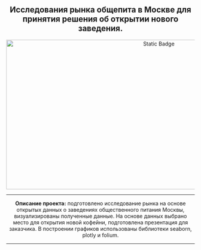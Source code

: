 <h2 align="center"> Исследования рынка общепита в Москве для принятия решения об
открытии нового заведения.</h2>

<p align="center" dir="auto">
<img alt="Static Badge" src="https://img.freepik.com/free-vector/coffee-shop-concept-illustration_114360-6551.jpg?w=1380&t=st=1695230542~exp=1695231142~hmac=3b3060186d1709f3cd560b41f40b3ee28cbcb7853410d4ecc52e438106237cd3" width="800" height="400">
</p>

<hr>

<p align="center" dir="auto"> 
<b>Описание проекта:</b> подготовлено исследование рынка на основе открытых данных о заведениях общественного питания Москвы, визуализированы полученные данные. 
На основе данных выбрано место для открытия новой кофейни, подготовлена презентация для заказчика. В построении графиков использованы библиотеки seaborn, plotly и folium. 

 
<hr>

